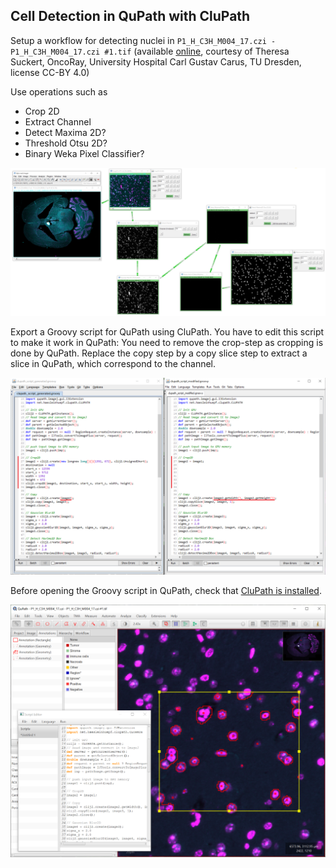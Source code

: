 ## Cell Detection in QuPath with CluPath

Setup a workflow for detecting nuclei in  `P1_H_C3H_M004_17.czi - P1_H_C3H_M004_17.czi #1.tif` (available [online](https://zenodo.org/record/4276076#.X7_7cM1KguU), courtesy of Theresa Suckert, OncoRay, University Hospital Carl Gustav Carus, TU Dresden, license CC-BY 4.0)

Use operations such as
* Crop 2D
* Extract Channel
* Detect Maxima 2D?
* Threshold Otsu 2D?
* Binary Weka Pixel Classifier?

![](images/fiji_clupath.png)

Export a Groovy script for QuPath using CluPath. You have to edit this script to make it work in QuPath: 
You need to remove the crop-step as cropping is done by QuPath. 
Replace the copy step by a copy slice step to extract a slice in QuPath, which correspond to the channel.

![](images/clupath_modification.png)

Before opening the Groovy script in QuPath, check that [CluPath is installed](https://github.com/clij/clupath).

![](images/clupath.png)
